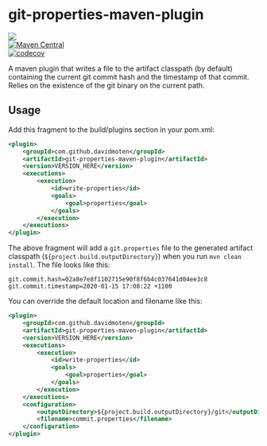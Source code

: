 # git-properties-maven-plugin
<a href="https://travis-ci.org/davidmoten/git-properties-maven-plugin"><img src="https://travis-ci.org/davidmoten/git-properties-maven-plugin.svg"/></a><br/>
[![Maven Central](https://maven-badges.herokuapp.com/maven-central/com.github.davidmoten/git-properties-maven-plugin/badge.svg?style=flat)](https://maven-badges.herokuapp.com/maven-central/com.github.davidmoten/git-properties-maven-plugin)<br/>
[![codecov](https://codecov.io/gh/davidmoten/git-properties-maven-plugin/branch/master/graph/badge.svg)](https://codecov.io/gh/davidmoten/git-properties-maven-plugin)<br/>

A maven plugin that writes a file to the artifact classpath (by default) containing the current git commit hash and the timestamp of that commit. Relies on the existence of the git binary on the current path.

## Usage

Add this fragment to the build/plugins section in your pom.xml:

```xml
<plugin>
    <groupId>com.github.davidmoten</groupId>
    <artifactId>git-properties-maven-plugin</artifactId>
    <version>VERSION_HERE</version>
    <executions>
        <execution>
            <id>write-properties</id>
            <goals>
                <goal>properties</goal>
            </goals>
        </execution>
    </executions>
</plugin>
```
The above fragment will add a `git.properties` file to the generated artifact classpath (`${project.build.outputDirectory}`) when you run `mvn clean install`. The file looks like this:

```
git.commit.hash=02a8e7e8f1102715e90f8f6b4c037641d04ee3c8
git.commit.timestamp=2020-01-15 17:08:22 +1100
```

You can override the default location and filename like this:

```xml
<plugin>
    <groupId>com.github.davidmoten</groupId>
    <artifactId>git-properties-maven-plugin</artifactId>
    <version>VERSION_HERE</version>
    <executions>
        <execution>
            <id>write-properties</id>
            <goals>
                <goal>properties</goal>
            </goals>
        </execution>
    </executions>
    <configuration>
        <outputDirectory>${project.build.outputDirectory}/git</outputDirectory>
        <filename>commit.properties</filename>
    </configuration>
</plugin>
```
